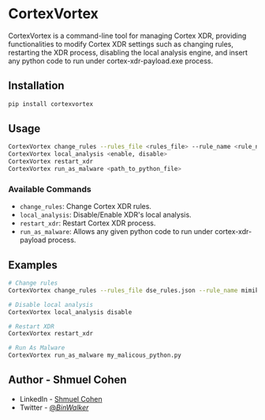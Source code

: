 # CortexVortex

CortexVortex is a command-line tool for managing Cortex XDR, providing functionalities to modify Cortex XDR settings such as changing rules, restarting the XDR process, disabling the local analysis engine, and insert any python code to run under cortex-xdr-payload.exe process.

## Installation

```bash
pip install cortexvortex
```

## Usage

```bash
CortexVortex change_rules --rules_file <rules_file> --rule_name <rule_name_to_change> --new_value <allow, block, internal>
CortexVortex local_analysis <enable, disable>
CortexVortex restart_xdr
CortexVortex run_as_malware <path_to_python_file>
```

### Available Commands

- `change_rules`: Change Cortex XDR rules.
- `local_analysis`: Disable/Enable XDR's local analysis.
- `restart_xdr`: Restart Cortex XDR process.
- `run_as_malware`: Allows any given python code to run under cortex-xdr-payload process.

## Examples

```bash
# Change rules
CortexVortex change_rules --rules_file dse_rules.json --rule_name mimikatz --new_value allow

# Disable local analysis
CortexVortex local_analysis disable

# Restart XDR
CortexVortex restart_xdr

# Run As Malware
CortexVortex run_as_malware my_malicous_python.py

```

## Author - Shmuel Cohen
* LinkedIn - [Shmuel Cohen](https://www.linkedin.com/in/the-shmuel-cohen/)
* Twitter - [@_BinWalker_](https://twitter.com/_BinWalker_)
